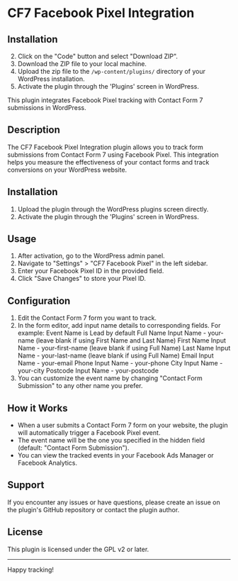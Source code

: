 # CF7 Facebook Pixel Integration

## Installation

2. Click on the "Code" button and select "Download ZIP".
3. Download the ZIP file to your local machine.
4. Upload the zip file to the `/wp-content/plugins/` directory of your WordPress installation.
5. Activate the plugin through the 'Plugins' screen in WordPress.

This plugin integrates Facebook Pixel tracking with Contact Form 7 submissions in WordPress.

## Description

The CF7 Facebook Pixel Integration plugin allows you to track form submissions from Contact Form 7 using Facebook Pixel. This integration helps you measure the effectiveness of your contact forms and track conversions on your WordPress website.

## Installation

1. Upload the plugin through the WordPress plugins screen directly.
2. Activate the plugin through the 'Plugins' screen in WordPress.

## Usage

1. After activation, go to the WordPress admin panel.
2. Navigate to "Settings" > "CF7 Facebook Pixel" in the left sidebar.
3. Enter your Facebook Pixel ID in the provided field.
4. Click "Save Changes" to store your Pixel ID.

## Configuration

1. Edit the Contact Form 7 form you want to track.
2. In the form editor, add input name details to corresponding fields. For example:
   Event Name is Lead by default
   Full Name Input Name - your-name (leave blank if using First Name and Last Name)
   First Name Input Name - your-first-name (leave blank if using Full Name)
   Last Name Input Name - your-last-name (leave blank if using Full Name)
   Email Input Name - your-email
   Phone Input Name - your-phone
   City Input Name - your-city
   Postcode Input Name - your-postcode
3. You can customize the event name by changing "Contact Form Submission" to any other name you prefer.

## How it Works

- When a user submits a Contact Form 7 form on your website, the plugin will automatically trigger a Facebook Pixel event.
- The event name will be the one you specified in the hidden field (default: "Contact Form Submission").
- You can view the tracked events in your Facebook Ads Manager or Facebook Analytics.

## Support

If you encounter any issues or have questions, please create an issue on the plugin's GitHub repository or contact the plugin author.

## License

This plugin is licensed under the GPL v2 or later.

---

Happy tracking!
